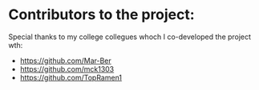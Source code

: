 # Contributors to the project:

Special thanks to my college collegues whoch I co-developed the project wth:

  * https://github.com/Mar-Ber
  * https://github.com/mck1303
  * https://github.com/TopRamen1

